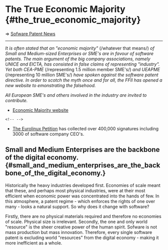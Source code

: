 # The True Economic Majority {#the_true_economic_majority}

=> [ Sofware Patent News](SwpatcninoEn "wikilink")

------------------------------------------------------------------------

*It is often stated that an \"economic majority\"* (/whatever that
means/) *of Small and Medium-sized Enterprises or SME\'s are in favour
of software patents. The main argument of the big company associations,
namely UNICE and EICTA, has consisted in false claims of representing
\"industry\". Yet both CEA-PME* (/representing 1.5 million member
SME\'s/) *and UEAPME* (/representing 10 million SME\'s/) *have spoken
against the software patent directive. In order to scotch the myth once
and for all, the FFII has opened a new website to emonstrating the
falsehood.*

*All European SME\'s and others involved in the industry are invited to
contribute.*

-   [Economic Majority
    website](http://www.economic-majority.com/ "wikilink")

```{=html}
<!-- -->
```
-   [The Eurolinux Petition](http://petition.eurolinux.org/ "wikilink")
    has collected over 400,000 signatures including 3000 of software
    company CEO\'s.

## Small and Medium Enterprises are the backbone of the digital economy. {#small_and_medium_enterprises_are_the_backbone_of_the_digital_economy.}

Historically the heavy industries developed first. Economies of scale
meant that these, and perhaps most physical industries, were at their
most efficient when economic power was concentrated into the hands of
few. In this atmosphere, a patent regime - which enforces the rights of
one over many - looks a natural support. So why does it change with
software?

Firstly, there are no physical materials required and therefore no
economies of scale. Physical size is irrelevant. Secondly, the one and
only world \"resource\" is the sheer creative power of the human spirit.
Sofware is not mass production but mass innovation. Therefore, every
single software patent is excluding world \"resources\" from the digital
economy - making it more inefficient as a whole.

